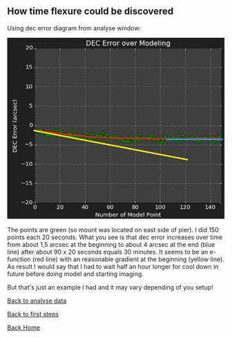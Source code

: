 ## How time flexure could be discovered

Using dec error diagram from analyse window:

<img src="pics/analyse_timeflexure.png"/>

The points are green (so mount was located on east side of pier). I did 150 points each 20 seconds. What you see is that dec
error increases over time from about 1,5 arcsec at the beginning to about 4 arcsec at the end (blue line) after about 90 x 20
seconds equals 30 minutes. It seems to be an e-function (red line) with an reasonable gradient at the beginning (yellow line).
As result I would say that I had to wait half an hour longer for cool down in future before doing model and starting imaging.

But that's just an example I had and it may vary depending of you setup!

[Back to analyse data](analysedata.md)

[Back to first steps](firststeps5.md)

[Back Home](home.md)